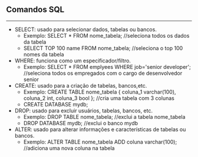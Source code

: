 ## Comandos SQL
---

- SELECT: usado para selecionar dados, tabelas ou bancos.
    - Exemplo: SELECT * FROM nome_tabela; //seleciona todos os dados da tabela
    - SELECT TOP 100 name FROM nome_tabela; //seleciona o top 100 nomes da tabela
- WHERE: funciona como um especificador/filtro.
    - Exemplo: SELECT * FROM emplyees WHERE job='senior developer'; //seleciona todos os empregados com o cargo de desenvolvedor senior
- CREATE: usado para a criação de tabelas, bancos,etc.
    - Exemplo: CREATE TABLE nome_tabela { coluna_1 varchar(100), coluna_2 int, coluna_3 bool }; //cria uma tabela com 3 colunas 
    - CREATE DATABASE mydb;
- DROP: usado para excluir usuários, tabelas, bancos, etc.
    - Exemplo: DROP TABLE nome_tabela; //exclui a tabela nome_tabela
    - DROP DATABASE mydb; //exclui o banco mydb
- ALTER: usado para alterar informações e características de tabelas ou bancos.
    - Exemplo: ALTER TABLE nome_tabela ADD coluna varchar(100); //adiciona uma nova coluna na tabela 
